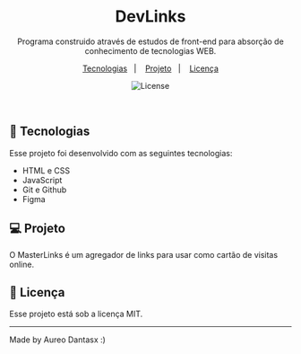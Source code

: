 <h1 align="center"> DevLinks </h1>

<p align="center">
Programa construido através de estudos de front-end para absorção de conhecimento de tecnologias WEB.
</p>

<p align="center">
  <a href="#-tecnologias">Tecnologias</a>&nbsp;&nbsp;&nbsp;|&nbsp;&nbsp;&nbsp;
  <a href="#-projeto">Projeto</a>&nbsp;&nbsp;&nbsp;|&nbsp;&nbsp;&nbsp;
  <a href="#memo-licença">Licença</a>
</p>

<p align="center">
  <img alt="License" src="https://img.shields.io/static/v1?label=license&message=MIT&color=49AA26&labelColor=000000">
</p>

<br>



## 🚀 Tecnologias

Esse projeto foi desenvolvido com as seguintes tecnologias:

- HTML e CSS
- JavaScript
- Git e Github
- Figma

## 💻 Projeto

O MasterLinks é um agregador de links para usar como cartão de visitas online.



## :memo: Licença

Esse projeto está sob a licença MIT.

---

Made by Aureo Dantasx :)